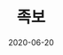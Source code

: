 ---
title: "족보"
date: 2020-06-20
tags: [Texas holdem]
header:
  image: "/images/rule.jpg"
excerpt: "TEXAS HOLDEM"
mathjax: "true"
---